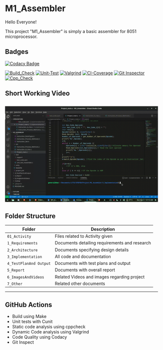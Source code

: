 
# M1_Assembler

Hello Everyone!

This project "M1_Assembler" is simply a basic assembler for 8051 microprocessor. 



## Badges

[![Codacy Badge](https://app.codacy.com/project/badge/Grade/5fe74e1e146a41e48f037e7d1b87ce84)](https://www.codacy.com/gh/Sanskcet/M1_Assembler/dashboard?utm_source=github.com&amp;utm_medium=referral&amp;utm_content=Sanskcet/M1_Assembler&amp;utm_campaign=Badge_Grade)

[![Build_Check](https://github.com/Sanskcet/M1_Assembler/actions/workflows/build_test.yml/badge.svg?branch=main)](https://github.com/Sanskcet/M1_Assembler/actions/workflows/build_test.yml)  [![Unit-Test](https://github.com/Sanskcet/M1_Assembler/actions/workflows/Unit_Test.yml/badge.svg)](https://github.com/Sanskcet/M1_Assembler/actions/workflows/Unit_Test.yml)  [![Valgrind](https://github.com/Sanskcet/M1_Assembler/actions/workflows/Valgrind.yml/badge.svg)](https://github.com/Sanskcet/M1_Assembler/actions/workflows/Valgrind.yml)  [![CI-Coverage](https://github.com/Sanskcet/M1_Assembler/actions/workflows/code-coverage.yml/badge.svg)](https://github.com/Sanskcet/M1_Assembler/actions/workflows/code-coverage.yml)  [![Git Inspector](https://github.com/Sanskcet/M1_Assembler/actions/workflows/Git_Inspector.yml/badge.svg)](https://github.com/Sanskcet/M1_Assembler/actions/workflows/Git_Inspector.yml)  [![Cpp_Check](https://github.com/Sanskcet/M1_Assembler/actions/workflows/Cpp_Check.yml/badge.svg)](https://github.com/Sanskcet/M1_Assembler/actions/workflows/Cpp_Check.yml)  

## Short Working Video
![Working Video](https://github.com/Sanskcet/M1_Assembler/blob/main/6_ImagesAndVideos/Short%20Working%20Video.gif)
----------------------------------------------------------------------------------------------------------------------------------------------------------------------------
## Folder Structure
Folder             | Description
-------------------| -----------------------------------------
`01_Activity   `   | Files related to Activity given
`1_Requirements`   | Documents detailing requirements and research
`2_Architecture`         | Documents specifying design details
`3_Implementation` | All code and documentation
`4_TestPlanAnd Output`      | Documents with test plans and output
`5_Report`         | Documents with overall report
`6_ImagesAndVideos`| Related Videos and images regarding project
`7_Other`          | Related other documents
----------------------------------------------------------------------------------------------------------------------------------------------------------------------------
## GitHub Actions
* Build using Make 
* Unit tests with Cunit
* Static code analysis using cppcheck
* Dynamic Code analysis using Valgrind
* Code Quality using Codacy
* Git Inspect



